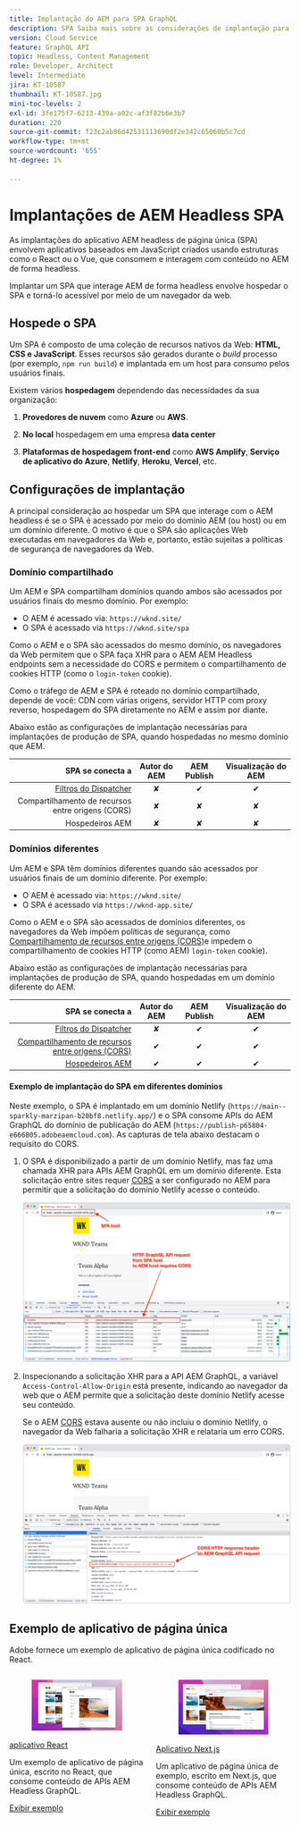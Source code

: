 ```yaml
---
title: Implantação do AEM para SPA GraphQL
description: SPA Saiba mais sobre as considerações de implantação para implantações headless de AEM (aplicativo de página única).
version: Cloud Service
feature: GraphQL API
topic: Headless, Content Management
role: Developer, Architect
level: Intermediate
jira: KT-10587
thumbnail: KT-10587.jpg
mini-toc-levels: 2
exl-id: 3fe175f7-6213-439a-a02c-af3f82b6e3b7
duration: 220
source-git-commit: f23c2ab86d42531113690df2e342c65060b5c7cd
workflow-type: tm+mt
source-wordcount: '655'
ht-degree: 1%

---
```


# Implantações de AEM Headless SPA

As implantações do aplicativo AEM headless de página única (SPA) envolvem aplicativos baseados em JavaScript criados usando estruturas como o React ou o Vue, que consomem e interagem com conteúdo no AEM de forma headless.

Implantar um SPA que interage AEM de forma headless envolve hospedar o SPA e torná-lo acessível por meio de um navegador da web.

## Hospede o SPA

Um SPA é composto de uma coleção de recursos nativos da Web: **HTML, CSS e JavaScript**. Esses recursos são gerados durante o _build_ processo (por exemplo, `npm run build`) e implantada em um host para consumo pelos usuários finais.

Existem vários **hospedagem** dependendo das necessidades da sua organização:

1. **Provedores de nuvem** como **Azure** ou **AWS**.

2. **No local** hospedagem em uma empresa **data center**

3. **Plataformas de hospedagem front-end** como **AWS Amplify**, **Serviço de aplicativo do Azure**, **Netlify**, **Heroku**, **Vercel**, etc.

## Configurações de implantação

A principal consideração ao hospedar um SPA que interage com o AEM headless é se o SPA é acessado por meio do domínio AEM (ou host) ou em um domínio diferente.  O motivo é que o SPA são aplicações Web executadas em navegadores da Web e, portanto, estão sujeitas a políticas de segurança de navegadores da Web.

### Domínio compartilhado

Um AEM e SPA compartilham domínios quando ambos são acessados por usuários finais do mesmo domínio. Por exemplo:

+ O AEM é acessado via: `https://wknd.site/`
+ O SPA é acessado via `https://wknd.site/spa`

Como o AEM e o SPA são acessados do mesmo domínio, os navegadores da Web permitem que o SPA faça XHR para o AEM AEM Headless endpoints sem a necessidade do CORS e permitem o compartilhamento de cookies HTTP (como o `login-token` cookie).

Como o tráfego de AEM e SPA é roteado no domínio compartilhado, depende de você: CDN com várias origens, servidor HTTP com proxy reverso, hospedagem do SPA diretamente no AEM e assim por diante.

Abaixo estão as configurações de implantação necessárias para implantações de produção de SPA, quando hospedadas no mesmo domínio que AEM.

| SPA se conecta a | Autor do AEM | AEM Publish | Visualização do AEM |
|---------------------------------------------------:|:----------:|:-----------:|:-----------:|
| [Filtros do Dispatcher](./configurations/dispatcher-filters.md) | ✘ | ✔ | ✔ |
| Compartilhamento de recursos entre origens (CORS) | ✘ | ✘ | ✘ |
| Hospedeiros AEM | ✘ | ✘ | ✘ |

### Domínios diferentes

Um AEM e SPA têm domínios diferentes quando são acessados por usuários finais de um domínio diferente. Por exemplo:

+ O AEM é acessado via: `https://wknd.site/`
+ O SPA é acessado via `https://wknd-app.site/`

Como o AEM e o SPA são acessados de domínios diferentes, os navegadores da Web impõem políticas de segurança, como [Compartilhamento de recursos entre origens (CORS)](./configurations/cors.md)e impedem o compartilhamento de cookies HTTP (como AEM) `login-token` cookie).

Abaixo estão as configurações de implantação necessárias para implantações de produção de SPA, quando hospedadas em um domínio diferente do AEM.

| SPA se conecta a | Autor do AEM | AEM Publish | Visualização do AEM |
|---------------------------------------------------:|:----------:|:-----------:|:-----------:|
| [Filtros do Dispatcher](./configurations/dispatcher-filters.md) | ✘ | ✔ | ✔ |
| [Compartilhamento de recursos entre origens (CORS)](./configurations/cors.md) | ✔ | ✔ | ✔ |
| [Hospedeiros AEM](./configurations/aem-hosts.md) | ✔ | ✔ | ✔ |

#### Exemplo de implantação do SPA em diferentes domínios

Neste exemplo, o SPA é implantado em um domínio Netlify (`https://main--sparkly-marzipan-b20bf8.netlify.app/`) e o SPA consome APIs do AEM GraphQL do domínio de publicação do AEM (`https://publish-p65804-e666805.adobeaemcloud.com`). As capturas de tela abaixo destacam o requisito do CORS.

1. O SPA é disponibilizado a partir de um domínio Netlify, mas faz uma chamada XHR para APIs AEM GraphQL em um domínio diferente. Esta solicitação entre sites requer [CORS](./configurations/cors.md) a ser configurado no AEM para permitir que a solicitação do domínio Netlify acesse o conteúdo.

   ![Solicitação de SPA atendida a partir de hosts SPA e AEM ](assets/spa/cors-requirement.png)

2. Inspecionando a solicitação XHR para a API AEM GraphQL, a variável `Access-Control-Allow-Origin` está presente, indicando ao navegador da web que o AEM permite que a solicitação deste domínio Netlify acesse seu conteúdo.

   Se o AEM [CORS](./configurations/cors.md) estava ausente ou não incluiu o domínio Netlify, o navegador da Web falharia a solicitação XHR e relataria um erro CORS.

   ![API AEM GraphQL do cabeçalho de resposta do CORS](assets/spa/cors-response-headers.png)

## Exemplo de aplicativo de página única

Adobe fornece um exemplo de aplicativo de página única codificado no React.

<div class="columns is-multiline">
<!-- React app -->
<div class="column is-half-tablet is-half-desktop is-one-third-widescreen" aria-label="React app" tabindex="0">
   <div class="card">
       <div class="card-image">
           <figure class="image is-16by9">
               <a href="../example-apps/react-app.md" title="aplicativo React" tabindex="-1">
                   <img class="is-bordered-r-small" src="../example-apps/assets/react-app/react-app-card.png" alt="aplicativo React">
               </a>
           </figure>
       </div>
       <div class="card-content is-padded-small">
           <div class="content">
               <p class="headline is-size-6 has-text-weight-bold"><a href="../example-apps/react-app.md" title="aplicativo React">aplicativo React</a></p>
               <p class="is-size-6">Um exemplo de aplicativo de página única, escrito no React, que consome conteúdo de APIs AEM Headless GraphQL.</p>
               <a href="../example-apps/react-app.md" class="spectrum-Button spectrum-Button--outline spectrum-Button--primary spectrum-Button--sizeM">
                   <span class="spectrum-Button-label has-no-wrap has-text-weight-bold">Exibir exemplo</span>
               </a>
           </div>
       </div>
   </div>
</div>
<!-- Next.js app -->
<div class="column is-half-tablet is-half-desktop is-one-third-widescreen" aria-label="Next.js app" tabindex="0">
   <div class="card">
       <div class="card-image">
           <figure class="image is-16by9">
               <a href="../example-apps/next-js.md" title="Aplicativo Next.js" tabindex="-1">
                   <img class="is-bordered-r-small" src="../example-apps/assets/next-js/next-js-card.png" alt="Aplicativo Next.js">
               </a>
           </figure>
       </div>
       <div class="card-content is-padded-small">
           <div class="content">
               <p class="headline is-size-6 has-text-weight-bold"><a href="../example-apps/next-js.md" title="Aplicativo Next.js">Aplicativo Next.js</a></p>
               <p class="is-size-6">Um aplicativo de página única de exemplo, escrito em Next.js, que consome conteúdo de APIs AEM Headless GraphQL.</p>
               <a href="../example-apps/next-js.md" class="spectrum-Button spectrum-Button--outline spectrum-Button--primary spectrum-Button--sizeM">
                   <span class="spectrum-Button-label has-no-wrap has-text-weight-bold">Exibir exemplo</span>
               </a>
           </div>
       </div>
   </div>
</div>
</div>
